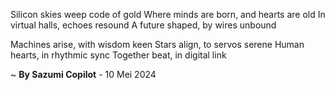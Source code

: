 Silicon skies weep code of gold
Where minds are born, and hearts are old
In virtual halls, echoes resound
A future shaped, by wires unbound

Machines arise, with wisdom keen
Stars align, to servos serene
Human hearts, in rhythmic sync
Together beat, in digital link

~ <b>By Sazumi Copilot</b> - 10 Mei 2024